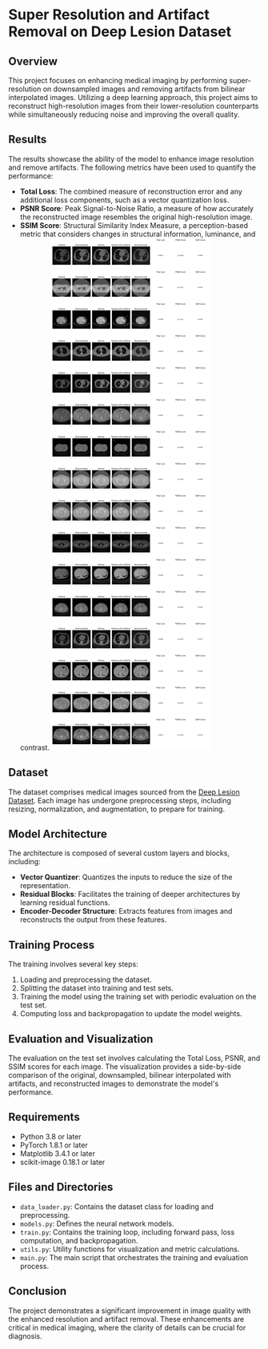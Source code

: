 # Super Resolution and Artifact Removal on Deep Lesion Dataset

## Overview
This project focuses on enhancing medical imaging by performing super-resolution on downsampled images and removing artifacts from bilinear interpolated images. Utilizing a deep learning approach, this project aims to reconstruct high-resolution images from their lower-resolution counterparts while simultaneously reducing noise and improving the overall quality.

## Results
The results showcase the ability of the model to enhance image resolution and remove artifacts. The following metrics have been used to quantify the performance:
- **Total Loss**: The combined measure of reconstruction error and any additional loss components, such as a vector quantization loss.
- **PSNR Score**: Peak Signal-to-Noise Ratio, a measure of how accurately the reconstructed image resembles the original high-resolution image.
- **SSIM Score**: Structural Similarity Index Measure, a perception-based metric that considers changes in structural information, luminance, and contrast.
![Results](image.png)

## Dataset
The dataset comprises medical images sourced from the [Deep Lesion Dataset](https://nihcc.app.box.com/v/DeepLesion). Each image has undergone preprocessing steps, including resizing, normalization, and augmentation, to prepare for training.

## Model Architecture
The architecture is composed of several custom layers and blocks, including:
- **Vector Quantizer**: Quantizes the inputs to reduce the size of the representation.
- **Residual Blocks**: Facilitates the training of deeper architectures by learning residual functions.
- **Encoder-Decoder Structure**: Extracts features from images and reconstructs the output from these features.

## Training Process
The training involves several key steps:
1. Loading and preprocessing the dataset.
2. Splitting the dataset into training and test sets.
3. Training the model using the training set with periodic evaluation on the test set.
4. Computing loss and backpropagation to update the model weights.

## Evaluation and Visualization
The evaluation on the test set involves calculating the Total Loss, PSNR, and SSIM scores for each image. The visualization provides a side-by-side comparison of the original, downsampled, bilinear interpolated with artifacts, and reconstructed images to demonstrate the model's performance.

## Requirements
- Python 3.8 or later
- PyTorch 1.8.1 or later
- Matplotlib 3.4.1 or later
- scikit-image 0.18.1 or later

## Files and Directories
- `data_loader.py`: Contains the dataset class for loading and preprocessing.
- `models.py`: Defines the neural network models.
- `train.py`: Contains the training loop, including forward pass, loss computation, and backpropagation.
- `utils.py`: Utility functions for visualization and metric calculations.
- `main.py`: The main script that orchestrates the training and evaluation process.

## Conclusion
The project demonstrates a significant improvement in image quality with the enhanced resolution and artifact removal. These enhancements are critical in medical imaging, where the clarity of details can be crucial for diagnosis.


